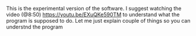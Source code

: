 This is the experimental version of the software. I suggest watching the video (@8:50) https://youtu.be/EXuQKe590TM to understand what the program is supposed to do. Let me just explain couple of things so you can understnd the program

